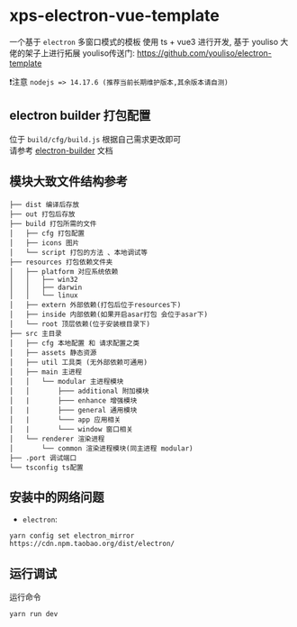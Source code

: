 # xps-electron-vue-template

一个基于 `electron` 多窗口模式的模板 使用 ts + vue3 进行开发,
基于 youliso 大佬的架子上进行拓展
youliso传送门: https://github.com/youliso/electron-template

❗注意 `nodejs => 14.17.6 (推荐当前长期维护版本,其余版本请自测)`

## electron builder 打包配置
位于 `build/cfg/build.js` 根据自己需求更改即可   
请参考 [electron-builder](https://www.electron.build/) 文档

## 模块大致文件结构参考
```
├── dist 编译后存放
├── out 打包后存放
├── build 打包所需的文件
│   ├── cfg 打包配置
│   ├── icons 图片
│   └── script 打包的方法 、本地调试等
├── resources 打包依赖文件夹
│   ├── platform 对应系统依赖
│   │   ├── win32
│   │   ├── darwin
│   │   └── linux
│   ├── extern 外部依赖(打包后位于resources下)
│   ├── inside 内部依赖(如果开启asar打包 会位于asar下)
│   └── root 顶层依赖(位于安装根目录下)
├── src 主目录
│   ├── cfg 本地配置 和 请求配置之类
│   ├── assets 静态资源
│   ├── util 工具类 (无外部依赖可通用)
│   ├── main 主进程
│   │   └── modular 主进程模块
│   │       ├─── additional 附加模块
│   |       ├─── enhance 增强模块
│   |       ├─── general 通用模块
│   |       └─── app 应用相关
│   |       └─── window 窗口相关
│   └── renderer 渲染进程
│       └── common 渲染进程模块(同主进程 modular)
├── .port 调试端口
└── tsconfig ts配置
```

## 安装中的网络问题
- `electron`:
```shell
yarn config set electron_mirror https://cdn.npm.taobao.org/dist/electron/
```

## 运行调试

运行命令
```shell
yarn run dev
```
